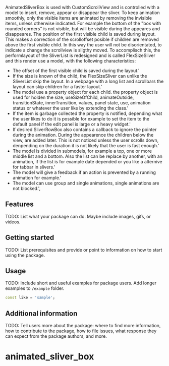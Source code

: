 <!--
This README describes the package. If you publish this package to pub.dev,
this README's contents appear on the landing page for your package.

For information about how to write a good package README, see the guide for
[writing package pages](https://dart.dev/guides/libraries/writing-package-pages).

For general information about developing packages, see the Dart guide for
[creating packages](https://dart.dev/guides/libraries/create-library-packages)
and the Flutter guide for
[developing packages and plugins](https://flutter.dev/developing-packages).
-->

 AnimatedSliverBox is used with CustomScrollView and is controlled with a model to insert, remove, appear or disappear the sliver. To keep animation smoothly, only the visible items are animated by removing the invisible items, unless otherwise indicated. For example the bottom of the "box with rounded corners" is not visible, but will be visible during the appeares and disappeares. The position of the first visible child is saved during layout. This makes a correction of the scrolloffset posible if children are removed above the first visible child. In this way the user will not be disorientated, to indicate a change the scrollview is sligthy moved. To accomplisch this, the performlayout of the SliverList is redesigned and is called FlexSizeSliver and this render use a model, with the following characteristics:
 - The offset of the first visible child is saved during the layout.'
 - If the size is known of the child, the FlexSizeSliver can unlike the SliverList skip the layout. In a webpage with a long list and scrollbars the layout can skip children for a faster layout.'
 - The model use a property object for each child. the property object is used for holden the size, useSizeOfChild, animateOutside, transitionState, innerTransition, values, panel state, use, animation status or whatever the user like by extending the class.'
 - If the item is garbage collected the property is notified, depending what the user likes to do it is possible for example to set the item to the default panel if the edit panel is large or a heavy widget.'
- If desired SliverRowBox also contains a callback to ignore the pointer during the animation. During the appearence the children below the view, are added later. This is not noticed unless the user scrolls down, denpending on the duration it is not likely that the user is fast enough.'
 - The model is divided in submodels, for example a top, one or more middle list and a bottom. Also the list can be replace by another, with an animation, if the list is for example date depended or you like a alternive for tabbar in slivers.'
 - The model will give a feedback if an action is prevented by a running animation for example.'
- The model can use group and single animations, single animations are not blocked.',

## Features

TODO: List what your package can do. Maybe include images, gifs, or videos.

## Getting started

TODO: List prerequisites and provide or point to information on how to
start using the package.

## Usage

TODO: Include short and useful examples for package users. Add longer examples
to `/example` folder.

```dart
const like = 'sample';
```

## Additional information

TODO: Tell users more about the package: where to find more information, how to
contribute to the package, how to file issues, what response they can expect
from the package authors, and more.
# animated_sliver_box
